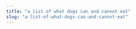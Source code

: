 ```yaml
---
title: "a list of what dogs can and cannot eat"
slug: "a-list-of-what-dogs-can-and-cannot-eat"
---
```


